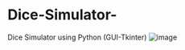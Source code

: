 # Dice-Simulator-
Dice Simulator using Python (GUI-Tkinter)
![image](https://user-images.githubusercontent.com/73315967/216668402-ef6ee4b9-6648-4a6a-9e13-1efa7309c70a.png)

